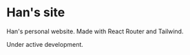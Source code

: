 # Han's site

Han's personal website. Made with React Router and Tailwind.

Under active development.

<!-- prettier-ignore-start -->
[build-badge]: https://img.shields.io/github/workflow/status/hanihusam/hanihusam.com/pipeline?logo=github&style=flat-square
[build]: https://github.com/hanihusam/hanihusam.com/actions?query=workflow%3Apipeline
[license-badge]: https://img.shields.io/badge/license-GPL%203.0%20License-blue.svg?style=flat-square
[license]: https://github.com/hanihusam/hanihusam.com/blob/main/LICENSE.md
<!-- prettier-ignore-end -->
